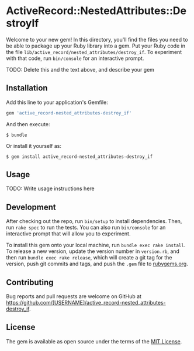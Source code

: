 # ActiveRecord::NestedAttributes::DestroyIf

Welcome to your new gem! In this directory, you'll find the files you need to be able to package up your Ruby library into a gem. Put your Ruby code in the file `lib/active_record/nested_attributes/destroy_if`. To experiment with that code, run `bin/console` for an interactive prompt.

TODO: Delete this and the text above, and describe your gem

## Installation

Add this line to your application's Gemfile:

```ruby
gem 'active_record-nested_attributes-destroy_if'
```

And then execute:

    $ bundle

Or install it yourself as:

    $ gem install active_record-nested_attributes-destroy_if

## Usage

TODO: Write usage instructions here

## Development

After checking out the repo, run `bin/setup` to install dependencies. Then, run `rake spec` to run the tests. You can also run `bin/console` for an interactive prompt that will allow you to experiment.

To install this gem onto your local machine, run `bundle exec rake install`. To release a new version, update the version number in `version.rb`, and then run `bundle exec rake release`, which will create a git tag for the version, push git commits and tags, and push the `.gem` file to [rubygems.org](https://rubygems.org).

## Contributing

Bug reports and pull requests are welcome on GitHub at https://github.com/[USERNAME]/active_record-nested_attributes-destroy_if.

## License

The gem is available as open source under the terms of the [MIT License](https://opensource.org/licenses/MIT).
